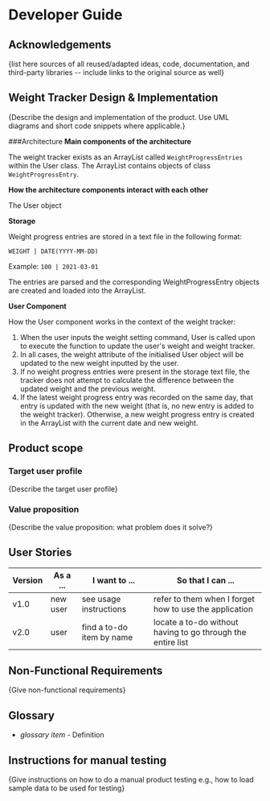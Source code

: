 # Developer Guide

## Acknowledgements

{list here sources of all reused/adapted ideas, code, documentation, and third-party libraries -- include links to the original source as well}

## Weight Tracker Design & Implementation

{Describe the design and implementation of the product. Use UML diagrams and short code snippets where applicable.}

###Architecture
**Main components of the architecture**

The weight tracker exists as an ArrayList called `WeightProgressEntries` within the User class. The ArrayList contains objects of class `WeightProgressEntry`.

**How the architecture components interact with each other**

The User object 

**Storage**

Weight progress entries are stored in a text file in the following format:

`WEIGHT | DATE(YYYY-MM-DD)`

Example: `100 | 2021-03-01`

The entries are parsed and the corresponding WeightProgressEntry objects are created and loaded into the ArrayList.

**User Component**

How the User component works in the context of the weight tracker:
1. When the user inputs the weight setting command, User is called upon to execute the function to update the user's weight and weight tracker.
2. In all cases, the weight attribute of the initialised User object will be updated to the new weight inputted by the user.
3. If no weight progress entries were present in the storage text file, the tracker does not attempt to calculate the difference between the updated weight and the previous weight.
4. If the latest weight progress entry was recorded on the same day, that entry is updated with the new weight (that is, no new entry is added to the weight tracker). Otherwise, a new weight progress entry is created in the ArrayList with the current date and new weight.



## Product scope
### Target user profile

{Describe the target user profile}

### Value proposition

{Describe the value proposition: what problem does it solve?}

## User Stories

|Version| As a ... | I want to ... | So that I can ...|
|--------|----------|---------------|------------------|
|v1.0|new user|see usage instructions|refer to them when I forget how to use the application|
|v2.0|user|find a to-do item by name|locate a to-do without having to go through the entire list|

## Non-Functional Requirements

{Give non-functional requirements}

## Glossary

* *glossary item* - Definition

## Instructions for manual testing

{Give instructions on how to do a manual product testing e.g., how to load sample data to be used for testing}
